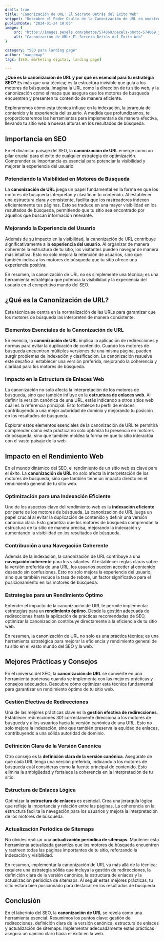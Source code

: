 ```yaml
---
draft: true
title: "Canonización de URL: El Secreto Detrás del Éxito Web"
snippet: "Descubre el Poder Oculto de la Canonización de URL en nuestro Artículo SEO. Aprende las Estrategias Clave para Optimizar tu Sitio Web y Alcanzar el Éxito Online. ¡Sumérgete en el Secreto del SEO Ahora!"
publishDate: "2024-01-24 10:05"
image: {
    src: "https://images.pexels.com/photos/574069/pexels-photo-574069.jpeg?auto=compress&cs=tinysrgb&w=1260&h=750&dpr=1",
    alt: "Canonización de URL: El Secreto Detrás del Éxito Web"
}

category: "SEO para landing page"
author: "manpenap"
tags: [SEO, marketing digital, landing page]

---
```



**¿Qué es la canonización de URL y por qué es esencial para tu estrategia SEO?** Es más que una técnica; es la estructura invisible que guía a los motores de búsqueda. Imagina la URL como la dirección de tu sitio web, y la canonización como el mapa que asegura que los motores de búsqueda encuentren y presenten tu contenido de manera eficiente.

Exploraremos cómo esta técnica influye en la indexación, la jerarquía de contenido y la experiencia del usuario. A medida que profundizamos, te proporcionaremos las herramientas para implementarla de manera efectiva, llevando tu sitio web a nuevas alturas en los resultados de búsqueda.

## Importancia en SEO

En el dinámico paisaje del SEO, la **canonización de URL** emerge como un pilar crucial para el éxito de cualquier estrategia de optimización. Comprender su importancia es esencial para potenciar la visibilidad y mejorar la experiencia del usuario.

### Potenciando la Visibilidad en Motores de Búsqueda

La **canonización de URL** juega un papel fundamental en la forma en que los motores de búsqueda interpretan y clasifican tu contenido. Al establecer una estructura clara y consistente, facilita que los rastreadores indexen eficientemente tus páginas. Esto se traduce en una mayor visibilidad en los resultados de búsqueda, permitiendo que tu sitio sea encontrado por aquellos que buscan información relevante.

### Mejorando la Experiencia del Usuario

Además de su impacto en la visibilidad, la canonización de URL contribuye significativamente a la **experiencia del usuario**. Al organizar de manera coherente la estructura de tu sitio, los visitantes pueden navegar de manera más intuitiva. Esto no solo mejora la retención de usuarios, sino que también indica a los motores de búsqueda que tu sitio ofrece una experiencia positiva.

En resumen, la canonización de URL no es simplemente una técnica; es una herramienta estratégica que potencia la visibilidad y la experiencia del usuario en el competitivo mundo del SEO.

## ¿Qué es la Canonización de URL?

Esta técnica se centra en la normalización de las URLs para garantizar que los motores de búsqueda las interpreten de manera consistente. 

### Elementos Esenciales de la Canonización de URL

En esencia, la **canonización de URL** implica la aplicación de redirecciones y normas para evitar la duplicación de contenido. Cuando los motores de búsqueda encuentran múltiples versiones de una misma página, pueden surgir problemas de indexación y clasificación. La canonización resuelve este desafío al establecer una versión preferida, mejorando la coherencia y claridad para los motores de búsqueda.

### Impacto en la Estructura de Enlaces Web

La canonización no solo afecta la interpretación de los motores de búsqueda, sino que también influye en la **estructura de enlaces web**. Al definir la versión canónica de una URL, estás indicando a otros sitios web cuál es la referencia principal. Esto fortalece tu perfil de enlaces, contribuyendo a una mejor autoridad de dominio y mejorando tu posición en los resultados de búsqueda.

Explorar estos elementos esenciales de la canonización de URL te permitirá comprender cómo esta práctica no solo optimiza tu presencia en motores de búsqueda, sino que también moldea la forma en que tu sitio interactúa con el vasto paisaje de la web.

## Impacto en el Rendimiento Web

En el mundo dinámico del SEO, el rendimiento de un sitio web es clave para el éxito. La **canonización de URL** no solo afecta la interpretación de los motores de búsqueda, sino que también tiene un impacto directo en el rendimiento general de tu sitio web.

### Optimización para una Indexación Eficiente

Uno de los aspectos clave del rendimiento web es la **indexación eficiente** por parte de los motores de búsqueda. La canonización de URL juega un papel crucial al evitar la duplicación de contenido y definir una versión canónica clara. Esto garantiza que los motores de búsqueda comprendan la estructura de tu sitio de manera precisa, mejorando la indexación y aumentando la visibilidad en los resultados de búsqueda.

### Contribución a una Navegación Coherente

Además de la indexación, la canonización de URL contribuye a una **navegación coherente** para los visitantes. Al establecer reglas claras sobre la versión preferida de una URL, los usuarios pueden acceder al contenido deseado sin confusiones. Esto no solo mejora la experiencia del usuario, sino que también reduce la tasa de rebote, un factor significativo para el posicionamiento en los motores de búsqueda.

### Estrategias para un Rendimiento Óptimo

Entender el impacto de la canonización de URL te permite implementar estrategias para un **rendimiento óptimo**. Desde la gestión adecuada de redirecciones hasta la aplicación de prácticas recomendadas de SEO, optimizar la canonización contribuye directamente a la eficiencia de tu sitio web.

En resumen, la canonización de URL no solo es una práctica técnica; es una herramienta estratégica para mejorar la eficiencia y rendimiento general de tu sitio en el vasto mundo del SEO y la web.

## Mejores Prácticas y Consejos

En el universo del SEO, la **canonización de URL** se convierte en una herramienta poderosa cuando se implementa con las mejores prácticas y consejos adecuados. Descubre cómo optimizar esta técnica fundamental para garantizar un rendimiento óptimo de tu sitio web.

### Gestión Efectiva de Redirecciones

Una de las mejores prácticas clave es la **gestión efectiva de redirecciones**. Establecer redirecciones 301 correctamente direcciona a los motores de búsqueda y a los usuarios hacia la versión canónica de una URL. Esto no solo mejora la indexación, sino que también preserva la equidad de enlaces, contribuyendo a una sólida autoridad de dominio.

### Definición Clara de la Versión Canónica

Otro consejo es la **definición clara de la versión canónica**. Asegúrate de que cada URL tenga una versión preferida, indicando a los motores de búsqueda cuál consideras como la fuente principal de contenido. Esto elimina la ambigüedad y fortalece la coherencia en la interpretación de tu sitio.

### Estructura de Enlaces Lógica

Optimizar la **estructura de enlaces** es esencial. Crea una jerarquía lógica que refleje la importancia y relación entre las páginas. La coherencia en la estructura facilita la navegación para los usuarios y mejora la interpretación de los motores de búsqueda.

### Actualización Periódica de Sitemaps

No olvides realizar una **actualización periódica de sitemaps**. Mantener esta herramienta actualizada garantiza que los motores de búsqueda encuentren y rastreen todas las páginas importantes de tu sitio, reforzando la indexación y visibilidad.

En resumen, implementar la canonización de URL va más allá de la técnica; requiere una estrategia sólida que incluya la gestión de redirecciones, la definición clara de la versión canónica, la estructura de enlaces y la actualización periódica de sitemaps. Al seguir estas mejores prácticas, tu sitio estará bien posicionado para destacar en los resultados de búsqueda.

## Conclusión

En el laberinto del SEO, la **canonización de URL** se revela como una herramienta esencial. Resumimos los puntos clave: gestión de redirecciones, definición clara de la versión canónica, estructura de enlaces y actualización de sitemaps. Implementar adecuadamente estas prácticas asegura un camino claro hacia el éxito en la web.



